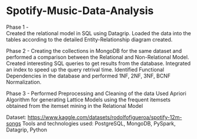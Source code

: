 # Spotify-Music-Data-Analysis

Phase 1 -  
Created the relational model in SQL using Datagrip.
Loaded the data into the tables according to the detailed Entity-Relationship diagram created.

Phase 2 - 
Creating the collections in MongoDB for the same dataset and performed a comparison between the Relational and Non-Relational Model. Created interesting SQL queries to get results from the database. 
Integrated an index to speed up the query retrival time.
Identified Functional Dependencies in the database and performed 1NF, 2NF, 3NF, BCNF Normalization.

Phase 3 - 
Performed Preprocessing and Cleaning of the data
Used Apriori Algorithm for generating Lattice Models using the frequent itemsets obtained from the itemset mining in the Relational Model

Dataset: https://www.kaggle.com/datasets/rodolfofigueroa/spotify-12m-songs
Tools and technologies used: PostgreSQL, MongoDB, PySpark, Datagrip, Python
